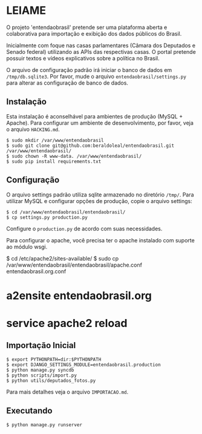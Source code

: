 LEIAME
======

O projeto 'entendaobrasil' pretende ser uma plataforma aberta e colaborativa
para importação e exibição dos dados públicos do Brasil.

Inicialmente com foque nas casas parlamentares (Câmara dos Deputados e Senado
federal) utilizando as APIs das respectivas casas. O portal pretende possuir
textos e vídeos explicativos sobre a política no Brasil.

O arquivo de configuração padrão irá iniciar o banco de dados em
`/tmp/db.sqlite3`. Por favor, mude o arquivo `entendaobrasil/settings.py` para
alterar as configuração de banco de dados.


Instalação
----------

Esta instalação é aconselhável para ambientes de produção (MySQL + Apache).
Para configurar um ambiente de desenvolvimento, por favor, veja o arquivo
`HACKING.md`.

    $ sudo mkdir /var/www/entendaobrasil
    $ sudo git clone git@github.com:beraldoleal/entendaobrasil.git /var/www/entendaobrasil/
    $ sudo chown -R www-data. /var/www/entendaobrasil/
    $ sudo pip install requirements.txt

Configuração
------------

O arquivo settings padrão utiliza sqlite armazenado no diretório `/tmp/`. Para
utilizar MySQL e configurar opções de produção, copie o arquivo settings:

    $ cd /var/www/entendaobrasil/entendaobrasil/
    $ cp settings.py production.py

Configure o `production.py` de acordo com suas necessidades.

Para configurar o apache, você precisa ter o apache instalado com suporte ao
módulo wsgi.

   $ cd /etc/apache2/sites-available/
   $ sudo cp /var/www/entendaobrasil/entendaobrasil/apache.conf entendaobrasil.org.conf
   # a2ensite entendaobrasil.org
   # service apache2 reload

Importação Inicial
------------------

    $ export PYTHONPATH=dir:$PYTHONPATH
    $ export DJANGO_SETTINGS_MODULE=entendaobrasil.production
    $ python manage.py syncdb
    $ python scripts/import.py
    $ python utils/deputados_fotos.py

Para mais detalhes veja o arquivo `IMPORTACAO.md`.

Executando
----------

    $ python manage.py runserver

